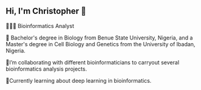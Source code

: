 ## Hi, I'm Christopher 👋

👨🏾‍💻 Bioinformatics Analyst

🧬 Bachelor's degree in Biology from Benue State University, Nigeria, and a Master's degree in Cell Biology and Genetics from the University of Ibadan, Nigeria.

🤝I’m collaborating with different bioinformaticians to carryout several bioinformatics analysis projects.

🧠Currently learning about deep learning in bioinformatics.

